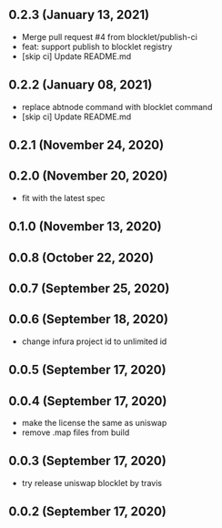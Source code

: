 ## 0.2.3 (January 13, 2021)

- Merge pull request #4 from blocklet/publish-ci
- feat: support publish to blocklet registry
- [skip ci] Update README.md

## 0.2.2 (January 08, 2021)

- replace abtnode command with blocklet command
- [skip ci] Update README.md

## 0.2.1 (November 24, 2020)



## 0.2.0 (November 20, 2020)

- fit with the latest spec

## 0.1.0 (November 13, 2020)



## 0.0.8 (October 22, 2020)



## 0.0.7 (September 25, 2020)


## 0.0.6 (September 18, 2020)

- change infura project id to unlimited id

## 0.0.5 (September 17, 2020)



## 0.0.4 (September 17, 2020)

- make the license the same as uniswap
- remove .map files from build

## 0.0.3 (September 17, 2020)

- try release uniswap blocklet by travis

## 0.0.2 (September 17, 2020)


